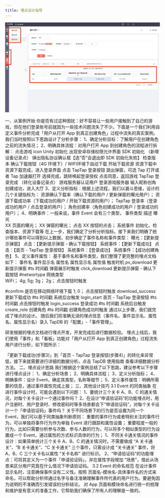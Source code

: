 ```yaml
---
title: 埋点设计指导
---
```


![](/img/customEvent/49e3e7c0d12cd20cdd4f4aed2c8d0044.png)

一、从案例开始
你是否有过这种困扰：好不容易让一些用户接触到了自己的游戏，但在他们登录账号前就因为一些技术问题流失了不少。下面是一个我们利用自定义事件分析完成「用户从打开 App 到真正创建角色」过程中流失的真实案例。
我们当时按照以下思路设计了分析步骤：
1、确定分析目标：了解用户在创建角色之前的流失情况；
2、明确具体流程：对用户打开 App 到创建角色的流程进行拆解：
点击游戏 icon
Unity 初始化
出现安卓存储权限允许界面
SDK 初始化 （新增设备记录点）
弹出隐私协议确认框【选“否”会退出即 SDK 初始化失败】
检查版本
确认下载按钮（4G 环境下）/ WIFI环境下自动下载
开始下载资源
资源下载中
资源下载完成，进入登录界面
点击 TapTap 登录按钮
跳出弹窗，可选 Tap 打开或者 Tap 加速器打开
选择完成，跳转唤起登录授权
点击同意，返回游戏
TapTap 登录完成 （转化设备记录点）
游戏服务器认证用户
登录游戏服务器
输入昵称创角
创建成功，进入大厅
3、定义分析指标：根据上述流程，我们以漏斗思维，设计的几个关键指标为：
资源确认下载率（确认下载的用户 / 更新弹窗的曝光用户）；
资源下载成功率（下载成功的用户 / 开始下载资源的用户）；
TapTap 登录率（登录成功的用户 / 点击登录的用户）；
角色创建率（角色创建成功的用户 / 登录成功的用户）；
4、明确事件：一般来说，事件 Event 会有三个类型，
事件类型	描述
曝光	
XX 页面的曝光；
XX 弹窗的曝光；
点击	XX 按钮的点击；
系统事件	初始化、检查版本、资源下载等
在上一步，我们确定了分析分析指标。接下来我们明确了统计哪些事件可以得到以上数据，初步确定了事件名称和事件类型：
曝光：【更新提示弹窗】
点击：【更新提示弹窗 - 确认下载按钮】
系统事件：【更新下载成功】
点击：【首页 - TapTap 登录按钮】
系统事件：【登录成功】
系统事件：【成功创建角色】
5、定义事件属性：
基于事件名和事件类型，我们整理了更完整的埋点文档如下：
事件名	事件显示名	属性名	属性显示名	属性值	触发时机
pv_download
更新提示弹窗	#ts	时间戳	
弹窗展示时触发
click_download	更新提示弹窗 - 确认下载按钮	#networtype	网络类型	
WiFi；
4g;
5g;
3g；
2g；
点击按钮时触发


#confirm	是否在移动网络环境下载	
1;
0；
点击按钮时触发
download_success	更新下载成功	#ts	时间戳	
系统后台触发
login_start	首页 - TapTap 登录按钮	#ts	时间戳	
点击按钮时触发
login_success
登录成功	#ts	时间戳	
系统后台触发
create_role
创建角色
#ts	时间戳	
创建角色成功时触发
通过以上步骤，我们就完成了埋点的设计。
随后我们将准确无误的埋点信息（事件名、事件显示名、属性名、属性显示名）录入 TapDB 的「配置」-「事件管理」。

研发根据的埋点文档进行埋点开发，开发完成后进行数据校验。
埋点上线后，我们使用「事件」和「看板」功能对「用户从打开 App 到真正创建角色」过程流失用户进行分析，如下图所示：

「更新下载成功(步骤3)」到「首页 - TapTap 登录按钮(步骤4)」的转化率非常低，接下来就需要进行详细的数据分析。点击 TapDB 使用指南 查看详细数据分析方法。
二、埋点设计思路
我们根据这个案例总结了以下思路，建议参考以下步骤进行埋点设计：
1、确定分析场景；
2、明确具体流程；
3、定义分析指标；
4、明确事件：设计 Event，确定其类型，名称等细节；
5、定义事件属性：明确所需要的信息，通过事件属性完成上报；
三、其他设计技巧
3.1 Event 的同类抽象
在进行事件设计时，可能会遇到以下问题：
1、要统计三个关卡 A、B、C 的通关情况，对每个关卡设计一个通过事件吗？
2、在设计“申请验证码”的功能埋点时，用户注册时、用户登录时、修改密码时等多场景都会下“申请验证码”，对每个关卡设计一个「申请验证码」事件吗？
关于不同场景下的行为是否设置为同一个 Event，我们可以基于同类抽象判断原则：
重要的事件行为或者特别关注的事件行为，可以单独将事件行为作为单独 Event 进行跟踪和属性设置；
重要程度一般的行为，比如只需要分析参与次数、参与人数的行为，可以将多个相似类型的行为设置成一个 Event，通过属性的方式标识具体的行为；
1、不同关卡通关情况的事件设计：如果简单统计三个关卡 A、B、C 的通关情况时，不需要做成 “A 关卡通关”、“B 关卡通关”、“C 关卡通关” 三个事件，只需设计成 “关卡通关” 事件，将 A、B、C 三个关卡名以属性 “关卡名称” 进行标识。
2、“申请验证码”的功能埋点：可将其定义为一个事件「申请验证码」，并在属性字段增加 “场景”，借此从场景来区分用户究竟在什么情况下申请验证码。
3.2 Event 的命名规范
在设计事件显示名时，注意确保事件没有二义性。按照 页面名-模块名-具体事件名的方式来命名，可以帮助分析师通过名字与备注准确理解事件所代表的用户行为。要避免因为说明的不准确而引发错误的分析结论。
对 App 页面和模块命名进行统一的梳理和维护是有意义的准备工作，它帮助我们确保了所有人的理解是一致的。

